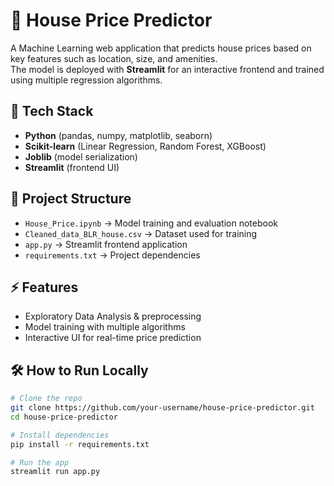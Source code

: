 # 🏡 House Price Predictor  

A Machine Learning web application that predicts house prices based on key features such as location, size, and amenities.  
The model is deployed with **Streamlit** for an interactive frontend and trained using multiple regression algorithms.  

## 🚀 Tech Stack
- **Python** (pandas, numpy, matplotlib, seaborn)
- **Scikit-learn** (Linear Regression, Random Forest, XGBoost)
- **Joblib** (model serialization)
- **Streamlit** (frontend UI)

## 📂 Project Structure
- `House_Price.ipynb` → Model training and evaluation notebook  
- `Cleaned_data_BLR_house.csv` → Dataset used for training  
- `app.py` → Streamlit frontend application  
- `requirements.txt` → Project dependencies  

## ⚡ Features
- Exploratory Data Analysis & preprocessing  
- Model training with multiple algorithms  
- Interactive UI for real-time price prediction  

## 🛠️ How to Run Locally
```bash
# Clone the repo
git clone https://github.com/your-username/house-price-predictor.git
cd house-price-predictor

# Install dependencies
pip install -r requirements.txt

# Run the app
streamlit run app.py
